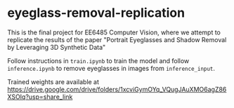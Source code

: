# eyeglass-removal-replication

This is the final project for EE6485 Computer Vision, where we attempt to replicate the results of the paper "Portrait Eyeglasses and Shadow Removal by Leveraging 3D Synthetic Data"

Follow instructions in `train.ipynb` to train the model and follow `inference.ipynb` to remove eyeglasses in images from `inference_input`.

Trained weights are available at https://drive.google.com/drive/folders/1xcviGymOYq_VQugJAuXMO6agZ86XSOIq?usp=share_link
